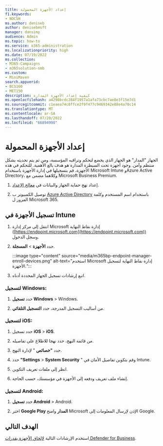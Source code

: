 ```yaml
---
title: إعداد الأجهزة المحمولة
f1.keywords:
- NOCSH
ms.author: deniseb
author: denisebmsft
manager: dansimp
audience: Admin
ms.topic: how-to
ms.service: o365-administration
ms.localizationpriority: high
ms.date: 07/19/2022
ms.collection:
- M365-Campaigns
- m365solution-smb
ms.custom:
- MiniMaven
search.appverid:
- BCS160
- MET150
description: كيفية إعداد الأجهزة المدارة
ms.openlocfilehash: a4298bcdc284f1957a1afa73cbc7ae8e3f15e7d1
ms.sourcegitcommit: c1eaea74c8ffce2f9f477c9469342e88e4a70c14
ms.translationtype: MT
ms.contentlocale: ar-SA
ms.lasthandoff: 07/20/2022
ms.locfileid: "66894998"
---
```

# <a name="set-up-managed-devices"></a>إعداد الأجهزة المحمولة

الجهاز "المدار" هو الجهاز الذي يخضع لتحكم وتراقبه المؤسسة، ومن ثم يتم تحديثه بشكل منتظم وآمن. وجود أجهزة تحت السيطرة المدارة هو هدف بالغ الأهمية. للتحكم في هذه الأجهزة، قم بتسجيلها في إدارة الأجهزة باستخدام Microsoft Intune وAzure Active Directory، وكلاهما مضمن مع Microsoft Business Premium.

1. إعداد نهج حماية الجهاز والبيانات في [معالج الإعداد](../business/set-up.md).

2. توصيل الكمبيوتر ب [Azure Active Directory](../business/set-up-windows-devices.md) باستخدام اسم المستخدم وكلمة المرور ل Microsoft 365. 

## <a name="enroll-devices-in-intune"></a>تسجيل الأجهزة في Intune

1. انتقل إلى مركز إدارة Microsoft إدارة نقاط النهاية ([https://endpoint.microsoft.com](https://endpoint.microsoft.com)) وسجل الدخول.

2. حدد **الأجهزة** > **المسجلة**. 

   :::image type="content" source="media/m365bp-endpoint-manager-enroll-devices.png" alt-text="استخدم Microsoft إدارة نقاط النهاية لتسجيل الأجهزة."::: 

3. اتبع إرشادات تسجيل الجهاز المحددة أدناه.

### <a name="for-windows-enrollment"></a>لتسجيل Windows:

1. حدد **تسجيل Windows** >  Windows. 

2. من أساليب التسجيل المدرجة، حدد **التسجيل التلقائي**.

### <a name="for-ios-enrollment"></a>لتسجيل iOS:

1. حدد تسجيل **iOS** > **iOS**.

2. من قائمة النهج، حدد نهجا للاطلاع على تفاصيله.

3. حدد **"خصائص** " لإدارة النهج.

4. حدد **"Settings** > **System Security** " وقم بتكوين تفاصيل الأمان في Intune.

5. انظر إلى ملفات تعريف التكوين. 

6. إنشاء ملف تعريف ودفعه إلى الأجهزة في مؤسستك، حسب الحاجة.

### <a name="for-android-enrollment"></a>لتسجيل Android:

1. حدد **تسجيل Android** >  Android.

2. اختر **Google Play المدار** وامنح Microsoft الإذن لإرسال المعلومات إلى Google.

## <a name="next-objective"></a>الهدف التالي

استخدم الإرشادات التالية [لإلحاق الأجهزة بقدرات Defender for Business](m365bp-onboard-devices-mdb.md).


